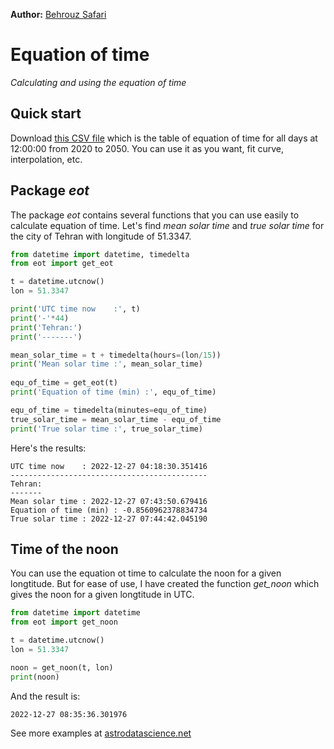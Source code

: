 **Author:** [Behrouz Safari](https://astrodatascience.net/)<br/>


# Equation of time
*Calculating and using the equation of time*


## Quick start

Download [this CSV file](https://raw.githubusercontent.com/behrouzz/eot/main/eot_2020_2050.csv) which is the table of equation of time for all days at 12:00:00 from 2020 to 2050.
You can use it as you want, fit curve, interpolation, etc.


## Package *eot*

The package *eot* contains several functions that you can use easily to calculate equation of time.
Let's find *mean solar time* and *true solar time* for the city of Tehran with longitude of 51.3347.

```python
from datetime import datetime, timedelta
from eot import get_eot

t = datetime.utcnow()
lon = 51.3347

print('UTC time now    :', t)
print('-'*44)
print('Tehran:')
print('-------')

mean_solar_time = t + timedelta(hours=(lon/15))
print('Mean solar time :', mean_solar_time)
    
equ_of_time = get_eot(t)
print('Equation of time (min) :', equ_of_time)

equ_of_time = timedelta(minutes=equ_of_time)
true_solar_time = mean_solar_time - equ_of_time
print('True solar time :', true_solar_time)
```

Here's the results:

```
UTC time now    : 2022-12-27 04:18:30.351416
--------------------------------------------
Tehran:
-------
Mean solar time : 2022-12-27 07:43:50.679416
Equation of time (min) : -0.8560962378834734
True solar time : 2022-12-27 07:44:42.045190
```


## Time of the noon

You can use the equation ot time to calculate the noon for a given longtitude. But for ease of use, I have created the function *get_noon* which gives the noon for a given longtitude in UTC.


```python
from datetime import datetime
from eot import get_noon

t = datetime.utcnow()
lon = 51.3347

noon = get_noon(t, lon)
print(noon)
```

And the result is:

```
2022-12-27 08:35:36.301976
```


See more examples at [astrodatascience.net](https://astrodatascience.net/)
